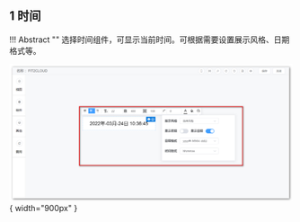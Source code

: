 ## 1 时间

!!! Abstract ""
	选择时间组件，可显示当前时间。可根据需要设置展示风格、日期格式等。

![仪表盘编辑_其他组件](../../img/dashboard_generation/时间.png){ width="900px" }